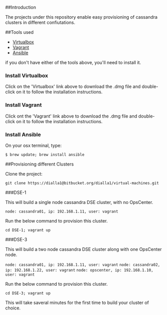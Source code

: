 ##Introduction

The projects under this repository enable easy provisioning of cassandra clusters in different confiutations.

##Tools used

* [Virtualbox](https://www.virtualbox.org/wiki/Downloads)
* [Vagrant](https://www.vagrantup.com/downloads)
* [Ansible](http://docs.ansible.com/intro_installation.html)

if you don't have either of the tools above, you'll need to install it.

### Install Virtualbox
Click on the 'Virtualbox' link above to download the .dmg file and double-click on it to follow  the installation instructions.
### Install Vagrant
Click ont the 'Vagrant' link above to download the .dmg file and double-click on it to follow the installation instructions.
### Install Ansible
On your osx terminal, type:
 
```$ brew update; brew install ansible```

##Provisioning different Clusters

Clone the project:
 
```git clone https://dialla1@bitbucket.org/dialla1/virtual-machines.git```

###DSE-1

This will build a single node cassandra DSE cluster, with no OpsCenter.

```node: cassandra01, ip: 192.168.1.11, user: vagrant```

Run the below command to provision this cluster.

```cd DSE-1; vagrant up```

###DSE-3

This will build a two node cassandra DSE cluster along with one OpsCenter node.

```node: cassandra01, ip: 192.168.1.11, user: vagrant```
```node: cassandra02, ip: 192.168.1.22, user: vagrant```
```node: opscenter, ip: 192.168.1.10, user: vagrant```

Run the below command to provision this cluster.

```cd DSE-3; vagrant up```

This will take saveral minutes for the first time to build your cluster of choice.
